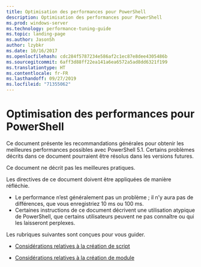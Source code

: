 ```yaml
---
title: Optimisation des performances pour PowerShell
description: Optimisation des performances pour PowerShell
ms.prod: windows-server
ms.technology: performance-tuning-guide
ms.topic: landing-page
ms.author: JasonSh
author: lzybkr
ms.date: 10/16/2017
ms.openlocfilehash: cdc284f5787234e586af2c1ec87e8dee4305486b
ms.sourcegitcommit: 6aff3d88ff22ea141a6ea6572a5ad8dd6321f199
ms.translationtype: HT
ms.contentlocale: fr-FR
ms.lasthandoff: 09/27/2019
ms.locfileid: "71355062"
---
```

# <a name="performance-tuning-for-powershell"></a>Optimisation des performances pour PowerShell

Ce document présente les recommandations générales pour obtenir les meilleures performances possibles avec PowerShell 5.1. Certains problèmes décrits dans ce document pourraient être résolus dans les versions futures.

Ce document ne décrit pas les meilleures pratiques.

Les directives de ce document doivent être appliquées de manière réfléchie.
* Le performance n’est généralement pas un problème ; il n’y aura pas de différences, que vous enregistriez 10 ms ou 100 ms.
* Certaines instructions de ce document décrivent une utilisation atypique de PowerShell, que certains utilisateurs peuvent ne pas connaître ou qui les laisseront perplexes.

Les rubriques suivantes sont conçues pour vous guider.

-   [Considérations relatives à la création de script](script-authoring-considerations.md)

-   [Considérations relatives à la création de module](module-authoring-considerations.md)